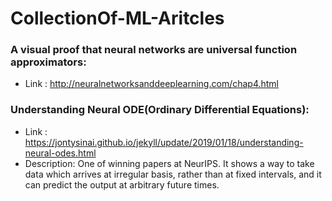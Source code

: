 # CollectionOf-ML-Aritcles


### A visual proof that neural networks are universal function approximators:
* Link : http://neuralnetworksanddeeplearning.com/chap4.html



### Understanding Neural ODE(Ordinary Differential Equations):
* Link : https://jontysinai.github.io/jekyll/update/2019/01/18/understanding-neural-odes.html
* Description: One of winning papers at NeurIPS. It shows a way to take data which arrives at irregular basis, rather than at fixed intervals, and it can predict the output at arbitrary future times.
